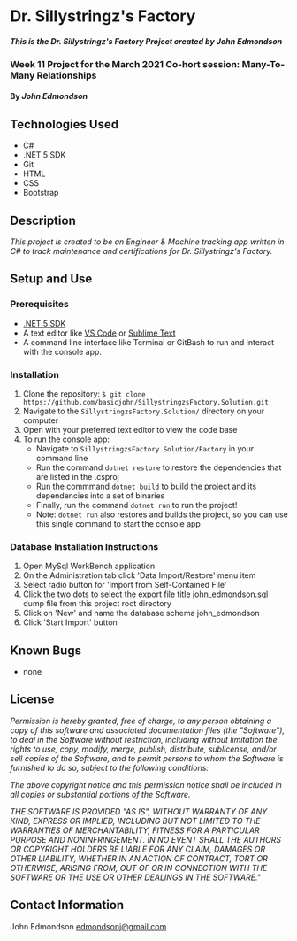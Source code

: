 # Dr. Sillystringz's Factory

#### _This is the Dr. Sillystringz's Factory Project created by John Edmondson_

### Week 11 Project for the March 2021 Co-hort session: Many-To-Many Relationships

#### By _**John Edmondson**_

## Technologies Used

- C#
- .NET 5 SDK
- Git
- HTML
- CSS
- Bootstrap

## Description

_This project is created to be an Engineer & Machine tracking app written in C# to track maintenance and certifications for Dr. Sillystringz's Factory._

## Setup and Use

### Prerequisites

- [.NET 5 SDK](https://dotnet.microsoft.com/download/dotnet/5.0/)
- A text editor like [VS Code](https://code.visualstudio.com/) or [Sublime Text](https://www.sublimetext.com/)
- A command line interface like Terminal or GitBash to run and interact with the console app.

### Installation

1. Clone the repository: `$ git clone https://github.com/basicjohn/SillystringzsFactory.Solution.git`
2. Navigate to the `SillystringzsFactory.Solution/` directory on your computer
3. Open with your preferred text editor to view the code base
4. To run the console app:
   - Navigate to `SillystringzsFactory.Solution/Factory` in your command line
   - Run the command `dotnet restore` to restore the dependencies that are listed in the .csproj
   - Run the commmand `dotnet build` to build the project and its dependencies into a set of binaries
   - Finally, run the command `dotnet run` to run the project!
   - Note: `dotnet run` also restores and builds the project, so you can use this single command to start the console app


### Database Installation Instructions

1. Open MySql WorkBench application
2. On the Administration tab click 'Data Import/Restore' menu item
3. Select radio button for 'Import from Self-Contained File'
4. Click the two dots to select the export file title john_edmondson.sql dump file from this project root directory
5. Click on 'New' and name the database schema john_edmondson
6. Click 'Start Import' button

## Known Bugs

- none

## License

_Permission is hereby granted, free of charge, to any person obtaining a copy of this software and associated documentation files (the "Software"), to deal in the Software without restriction, including without limitation the rights to use, copy, modify, merge, publish, distribute, sublicense, and/or sell copies of the Software, and to permit persons to whom the Software is furnished to do so, subject to the following conditions:_

_The above copyright notice and this permission notice shall be included in all copies or substantial portions of the Software._

_THE SOFTWARE IS PROVIDED "AS IS", WITHOUT WARRANTY OF ANY KIND, EXPRESS OR IMPLIED, INCLUDING BUT NOT LIMITED TO THE WARRANTIES OF MERCHANTABILITY, FITNESS FOR A PARTICULAR PURPOSE AND NONINFRINGEMENT. IN NO EVENT SHALL THE AUTHORS OR COPYRIGHT HOLDERS BE LIABLE FOR ANY CLAIM, DAMAGES OR OTHER LIABILITY, WHETHER IN AN ACTION OF CONTRACT, TORT OR OTHERWISE, ARISING FROM, OUT OF OR IN CONNECTION WITH THE SOFTWARE OR THE USE OR OTHER DEALINGS IN THE SOFTWARE."_

## Contact Information

John Edmondson edmondsonj@gmail.com
